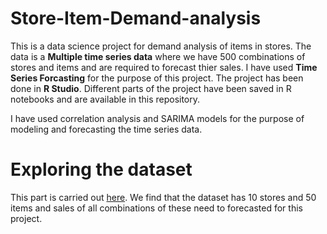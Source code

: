 # Store-Item-Demand-analysis

This is a data science project for demand analysis of items in stores. The data is a **Multiple time series data** where we have 500 combinations of stores and items and are required to forecast thier sales. I have used **Time Series Forcasting** for the purpose of this project. The project has been done in **R Studio**. Different parts of the project have been saved in R notebooks and are available in this repository.

I have used correlation analysis and SARIMA models for the purpose of modeling and forecasting the time series data.

# Exploring the dataset
This part is carried out [here](https://github.com/Aviator16/Store-Item-Demand-analysis/tree/main/Dataset%20Exploration).
We find that the dataset has 10 stores and 50 items and sales of all combinations of these need to forecasted for this project.

